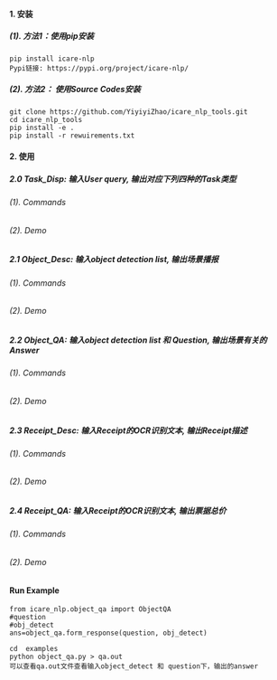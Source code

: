 #### 1. 安装
##### (1). 方法1：使用pip安装
~~~
pip install icare-nlp
Pypi链接: https://pypi.org/project/icare-nlp/
~~~
##### (2). 方法2： 使用Source Codes安装
~~~
git clone https://github.com/YiyiyiZhao/icare_nlp_tools.git
cd icare_nlp_tools
pip install -e .
pip install -r rewuirements.txt
~~~

#### 2. 使用
##### 2.0 Task_Disp: 输入User query, 输出对应下列四种的Task类型
###### (1). Commands
###### (2). Demo

##### 2.1 Object_Desc: 输入object detection list, 输出场景播报
###### (1). Commands
###### (2). Demo

##### 2.2 Object_QA: 输入object detection list 和 Question, 输出场景有关的Answer
###### (1). Commands
###### (2). Demo

##### 2.3 Receipt_Desc: 输入Receipt的OCR识别文本, 输出Receipt描述
###### (1). Commands
###### (2). Demo

##### 2.4 Receipt_QA: 输入Receipt的OCR识别文本, 输出票据总价
###### (1). Commands
###### (2). Demo

#### Run Example
~~~
from icare_nlp.object_qa import ObjectQA
#question
#obj_detect
ans=object_qa.form_response(question, obj_detect)
~~~
~~~
cd  examples
python object_qa.py > qa.out
可以查看qa.out文件查看输入object_detect 和 question下，输出的answer
~~~